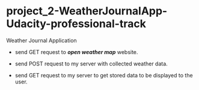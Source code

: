 # project_2-WeatherJournalApp-Udacity-professional-track
Weather Journal Application

- send GET request to ***open weather map*** website.

- send POST request to my server with collected weather data.

- send GET request to my server to get stored data to be displayed to the user.